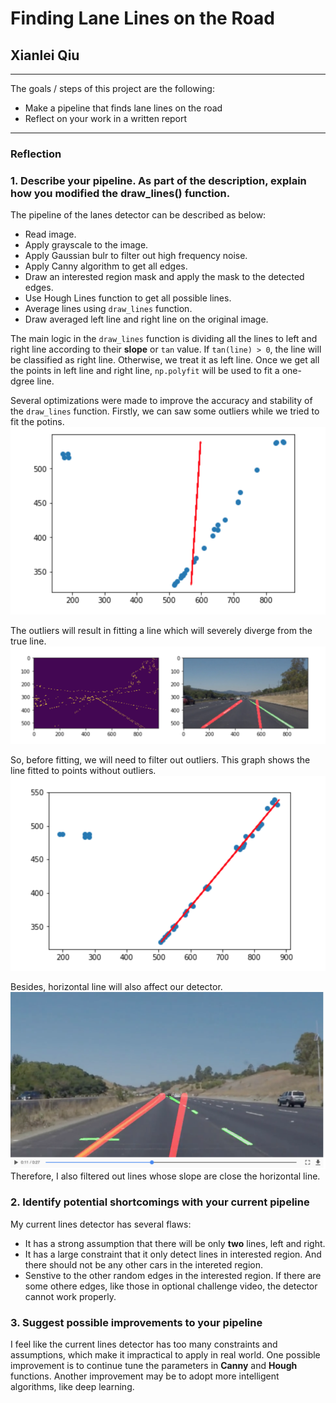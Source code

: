 # **Finding Lane Lines on the Road** 

## Xianlei Qiu

---

The goals / steps of this project are the following:

* Make a pipeline that finds lane lines on the road
* Reflect on your work in a written report


[//]: # (Image References)

[fitted_line_after_filter_outlier]: ./report_img/fitted_line_after_filter_outlier.jpg
[fitted_line_before_filter_outlier]: ./report_img/fitted_line_before_filter_outlier.jpg
[img_before_filter_horizatal_line]: ./report_img/img_before_filter_horizatal_line.jpg
[img_before_filter_outlier]: ./report_img/img_before_filter_outlier.jpg


---

### Reflection

### 1. Describe your pipeline. As part of the description, explain how you modified the draw_lines() function.

The pipeline of the lanes detector can be described as below:


* Read image.
* Apply grayscale to the image.
* Apply Gaussian bulr to filter out high frequency noise.
* Apply Canny algorithm to get all edges.
* Draw an interested region mask and apply the mask to the detected edges.
* Use Hough Lines function to get all possible lines.
* Average lines using `draw_lines` function.
* Draw averaged left line and right line on the original image. 

The main logic in the `draw_lines` function is dividing all the lines to left and right line 
according to their **slope** or `tan` value. If `tan(line) > 0`, the line will be 
classified as right line. Otherwise, we treat it as left line. Once we get all the points in
left line and right line, `np.polyfit` will be used to fit a one-dgree line. 

Several optimizations were made to improve the accuracy and stability of the `draw_lines` function.
Firstly, we can saw some outliers while we tried to fit the potins.
![fitted_line_before_filter_outlier][fitted_line_before_filter_outlier]

The outliers will result in fitting a line which will severely diverge from the true line.
![img_before_filter_outlier][img_before_filter_outlier]

So, before fitting, we will need to filter out outliers. This graph shows the line fitted to points without outliers.
![fitted_line_after_filter_outlier][fitted_line_after_filter_outlier]


Besides, horizontal line will also affect our detector. 
![img_before_filter_horizatal_line][img_before_filter_horizatal_line]
Therefore, I also filtered out lines whose slope are close the horizontal line. 


### 2. Identify potential shortcomings with your current pipeline

My current lines detector has several flaws: 

* It has a strong assumption that there will be only **two** lines, left and right.
* It has a large constraint that it only detect lines in interested region. And there should not be any other cars in the intereted region.
* Senstive to the other random edges in the interested region. If there are some othere edges, like those in optional challenge video, the detector cannot work properly.

### 3. Suggest possible improvements to your pipeline

I feel like the current lines detector has too many constraints and assumptions, which make it impractical to apply in real world. One possible improvement is to continue tune the parameters in **Canny** and **Hough** functions. Another improvement may be to adopt more intelligent algorithms, like deep learning.

